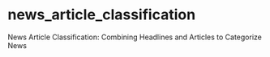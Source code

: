 # news_article_classification
News Article Classification: Combining Headlines and Articles to Categorize News
